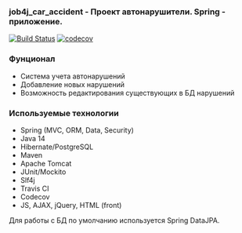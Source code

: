 ### job4j_car_accident - Проект автонарушители. Spring - приложение.

[![Build Status](https://app.travis-ci.com/usovaleksei/job4j_car_accident.svg?branch=master)](https://app.travis-ci.com/usovaleksei/job4j_car_accident)
[![codecov](https://codecov.io/gh/usovaleksei/job4j_car_accident/branch/master/graph/badge.svg?token=CJJT0SQUUX)](https://codecov.io/gh/usovaleksei/job4j_car_accident)

### Фунционал
- Система учета автонарушений
- Добавление новых нарушений
- Возможность редактирования существующих в БД нарушений

### Используемые технологии
- Spring (MVC, ORM, Data, Security)
- Java 14
- Hibernate/PostgreSQL
- Maven
- Apache Tomcat
- JUnit/Mockito
- Slf4j
- Travis CI
- Codecov
- JS, AJAX, jQuery, HTML (front)

Для работы с БД по умолчанию используется Spring DataJPA. 